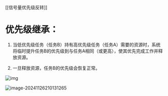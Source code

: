 [[信号量优先级反转]]


# 优先级继承：

1. 当低优先级任务（任务B）持有高优先级任务（任务A）需要的资源时，系统将临时提升任务B的优先级到与任务A相同（或更高），使其优先完成工作并释放资源。

1. 一旦释放资源，任务B的优先级会恢复正常。

![img](https://tc8483.oss-cn-beijing.aliyuncs.com/image/v2-5f31a9f3ea34c0f63f06a2fd7f82e6fc_r.jpg)

![image-20241126210131265](https://tc8483.oss-cn-beijing.aliyuncs.com/image/image-20241126210131265.png)